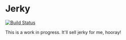 Jerky
================
[![Build Status](https://travis-ci.org/sethyanow/jerky.svg?branch=master)](https://travis-ci.org/sethyanow/jerky)

This is a work in progress. It'll sell jerky for me, hooray!
